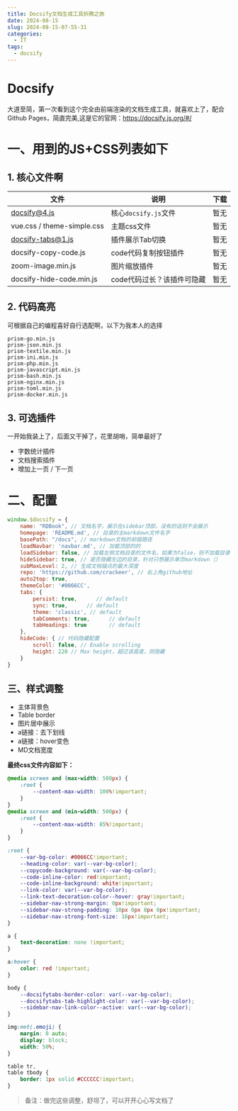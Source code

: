 ```yaml
---
title: Docsify文档生成工具折腾之旅
date: 2024-08-15
slug: 2024-08-15-07-55-31
categories:
  - IT
tags:
  - docsify
---
```


# Docsify

大道至简，第一次看到这个完全由前端渲染的文档生成工具，就喜欢上了，配合Github Pages，简直完美,这是它的官网：https://docsify.js.org/#/

# 一、用到的JS+CSS列表如下

## 1. 核心文件啊

| 文件| 说明| 下载 |
| -- | -- |--|
|docsify@4.js|核心`docsify.js`文件|暂无|
|vue.css / theme-simple.css | 主题css文件 | 暂无|
|docsify-tabs@1.js | 插件展示Tab切换 |暂无|
|docsify-copy-code.js | code代码复制按钮插件|暂无|
|zoom-image.min.js | 图片缩放插件 | 暂无|
|docsify-hide-code.min.js | code代码过长？该插件可隐藏 | 暂无 |

## 2. 代码高亮
可根据自己的编程喜好自行选配啊，以下为我本人的选择
```text
prism-go.min.js
prism-json.min.js
prism-textile.min.js
prism-ini.min.js
prism-php.min.js
prism-javascript.min.js
prism-bash.min.js
prism-nginx.min.js
prism-toml.min.js
prism-docker.min.js
```

## 3. 可选插件
一开始我装上了，后面又干掉了，花里胡哨，简单最好了
- 字数统计插件
- 文档搜索插件
- 增加上一页 / 下一页

# 二、配置

```js
window.$docsify = {
    name: "RDBook", // 文档名字，展示在sidebar顶部，没有的话则不会展示
    homepage: 'README.md', // 目录的主markdown文件名字
    basePath: "/docs", // markdown文档的前缀路径
    loadNavbar: 'navbar.md', // 加载顶部的的
    loadSidebar: false, // 加载左侧文档目录的文件名，如果为false，则不加载目录，只展示当前MD文件的瞄点
    hideSidebar: true, // 是否隐藏左边的目录，针对只想展示单页markdown（）
    subMaxLevel: 2, // 生成文档锚点的最大深度
    repo: 'https://github.com/crackeer', // 右上角github地址
    auto2top: true,
    themeColor: '#0066CC',
    tabs: {
        persist: true,      // default
        sync: true,      // default
        theme: 'classic', // default
        tabComments: true,      // default
        tabHeadings: true       // default
    },
    hideCode: { // 代码隐藏配置
        scroll: false, // Enable scrolling
        height: 220 // Max height，超过该高度，则隐藏
    }
}
```

## 三、样式调整

- 主体背景色
- Table border
- 图片居中展示
- a链接：去下划线
- a链接：hover变色
- MD文档宽度

**最终css文件内容如下：**
```css
@media screen and (max-width: 500px) {
    :root {
        --content-max-width: 100%!important;
    }
}
@media screen and (min-width: 500px) {
    :root {
        --content-max-width: 85%!important;
    }
}

:root {
    --var-bg-color: #0066CC!important;
    --heading-color: var(--var-bg-color);
    --copycode-background: var(--var-bg-color);
    --code-inline-color: red!important;
    --code-inline-background: white!important;
    --link-color: var(--var-bg-color);
    --link-text-decoration-color--hover: gray!important;
    --sidebar-nav-strong-margin: 0px!important;
    --sidebar-nav-strong-padding: 10px 0px 8px 0px!important;
    --sidebar-nav-strong-font-size: 16px!important;
}

a {
    text-decoration: none !important;
}

a:hover {
    color: red !important;
}

body {
    --docsifytabs-border-color: var(--var-bg-color);
    --docsifytabs-tab-highlight-color: var(--var-bg-color);
    --sidebar-nav-link-color--active: var(--var-bg-color);
}

img:not(.emoji) {
    margin: 0 auto;
    display: block;
    width: 50%;
}

table tr,
table tbody {
    border: 1px solid #CCCCCC!important;
}
```

> 备注：做完这些调整，舒坦了，可以开开心心写文档了



